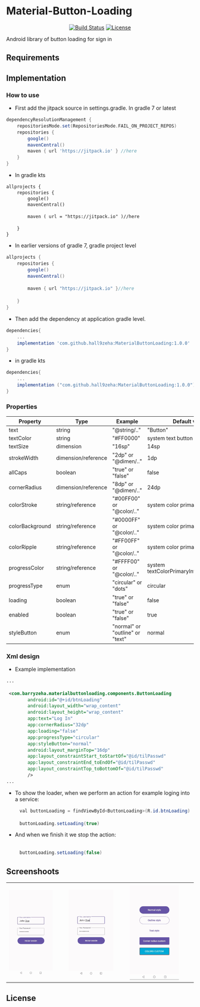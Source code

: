# Material-Button-Loading
<p align="center">
<a href="https://github.com/hall9zeha/MaterialButtonLoading/actions"><img alt="Build Status" src="https://github.com/hall9zeha/MaterialButtonLoading/workflows/MaterialButtonLoading/badge.svg"/></a> 
<a href="https://jitpack.io/#hall9zeha/MaterialButtonLoading"><img alt="License" src="https://jitpack.io/v/hall9zeha/MaterialButtonLoading.svg"/></a>
</p>

Android library of button loading for sign in

## Requirements

## Implementation

### How to use

* First add the jitpack source in settings.gradle. In gradle 7 or latest
```gradle
dependencyResolutionManagement {
    repositoriesMode.set(RepositoriesMode.FAIL_ON_PROJECT_REPOS)
    repositories {
        google()
        mavenCentral()
        maven { url 'https://jitpack.io' } //here
    }
}
```

* In gradle kts
```
allprojects {
    repositories {
        google()
        mavenCentral()

        maven ( url = "https://jitpack.io" )//here

    }
}

```

* In earlier versions of gradle 7, gradle project level
```gradle
allprojects {
    repositories {
        google()
        mavenCentral()

        maven { url "https://jitpack.io" }//here

    }
}
```

* Then add the dependency at application gradle level.

```gradle
dependencies{
    ...
    implementation 'com.github.hall9zeha:MaterialButtonLoading:1.0.0'
}
```
* in gradle kts
```gradle
dependencies{
    ...
    implementation ("com.github.hall9zeha:MaterialButtonLoading:1.0.0")
}
```
### Properties

| Property          | Type      | Example   |Default value|
|--------------------|------------|-------------------------|-------------------------------------------------|
| text               | string     | "@string/.."       | "Button"|
| textColor          | string     | "#FF0000"               |system text button color|
| textSize           | dimension  | "16sp"                  |14sp|
| strokeWidth        | dimension/reference | "2dp" or "@dimen/.."|1dp|
| allCaps            | boolean    | "true" or "false" |false|
| cornerRadius       | dimension/reference |"8dp" or "@dimen/.."| 24dp |
| colorStroke        | string/reference | "#00FF00" or "@color/.."|system color primary|
| colorBackground    | string/reference | "#0000FF" or "@color/.."|system color primary|
| colorRipple        | string/reference | "#FF00FF" or "@color/.."|system color primary|
| progressColor      | string/reference| "#FFFF00" or "@color/.."|system textColorPrimaryInverseNoDisable|
| progressType       | enum       | "circular" or "dots" |circular|
| loading            | boolean    | "true" or "false"       |false|
| enabled            | boolean    | "true" or "false"       |true|
| styleButton        | enum       | "normal" or "outline" or "text"|normal|
### Xml design
* Example implementation
```xml
...

 <com.barryzeha.materialbuttonloading.components.ButtonLoading
        android:id="@+id/btnLoading"
        android:layout_width="wrap_content"
        android:layout_height="wrap_content"
        app:text="Log In"
        app:cornerRadius="32dp"
        app:loading="false"
        app:progressType="circular"
        app:styleButton="normal"
        android:layout_marginTop="16dp"
        app:layout_constraintStart_toStartOf="@id/tilPasswd"
        app:layout_constraintEnd_toEndOf="@id/tilPasswd"
        app:layout_constraintTop_toBottomOf="@id/tilPasswd"
        />
...
```

* To show the loader, when we perform an action for example loging into a service:
```java
     val buttonLoading = findViewById<ButtonLoading>(R.id.btnLoading)

     buttonLoading.setLoading(true)

```
* And when we finish it we stop the action:

```java

     buttonLoading.setLoading(false)

```

## Screenshoots
||||
|--|--|--|
| |||
|<img src="https://github.com/hall9zeha/MaterialButtonLoading/blob/main/docs/screenshots/screen1.gif" width=80% height=80% />|<img src="https://github.com/hall9zeha/MaterialButtonLoading/blob/main/docs/screenshots/screen2.gif" width=80% height=80% />|<img src="https://github.com/hall9zeha/MaterialButtonLoading/blob/main/docs/screenshots/screen3.gif" width=80% height=80% />|

## License

